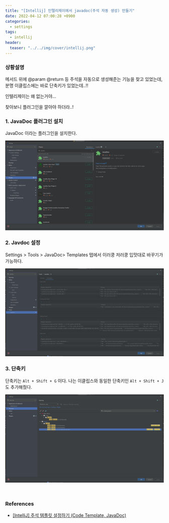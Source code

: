 ```yaml
---
title: "[Intellij] 인텔리제이에서 javadoc(주석 자동 생성) 만들기"
date: 2022-04-12 07:00:28 +0900
categories:
  - settings
tags:
  - intellij
header:
  teaser: "../../img/cover/intellij.png"
---
```




### 상황설명

메서드 위에 @param @return 등 주석을 자동으로 생성해준는 기능을 찾고 있었는데, 분명 이클립스에는 바로 단축키가 있었는데..!!

인텔리제이는 왜 없는거야...

찾아보니 플러그인을 깔아야 하더라..!



### 1. JavaDoc 플러그인 설치

JavaDoc 이라는 플러그인을 설치한다.

![image-20220412175757829](../../img/image-20220412175757829.png)



### 2. Javdoc 설정

Settings > Tools > JavaDoc> Templates 탭에서 이러쿵 저러쿵 입맛대로 바꾸기가 가능하다.

![image-20220412175852933](../../img/image-20220412175852933.png)



### 3. 단축키

단축키는 `Alt + Shift + G` 이다. 나는 이클립스와 동일한 단축키인 `Alt + Shift + J`  도 추가해줬다.

![image-20220412180041557](../../img/image-20220412180041557.png)





<br/>

### References

- [[IntelliJ] 주석 템플릿 설정하기 (Code Template, JavaDoc)](https://ifuwanna.tistory.com/312)